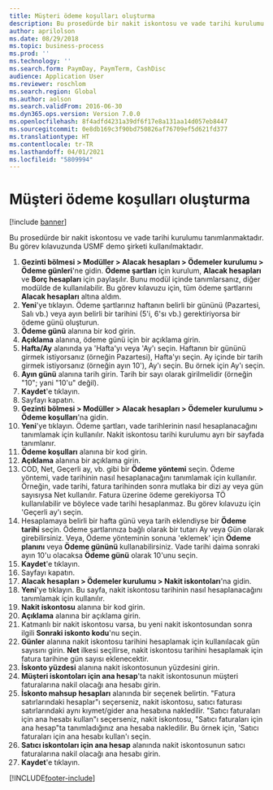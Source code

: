 ```yaml
---
title: Müşteri ödeme koşulları oluşturma
description: Bu prosedürde bir nakit iskontosu ve vade tarihi kurulumu tanımlanmaktadır.
author: aprilolson
ms.date: 08/29/2018
ms.topic: business-process
ms.prod: ''
ms.technology: ''
ms.search.form: PaymDay, PaymTerm, CashDisc
audience: Application User
ms.reviewer: roschlom
ms.search.region: Global
ms.author: aolson
ms.search.validFrom: 2016-06-30
ms.dyn365.ops.version: Version 7.0.0
ms.openlocfilehash: 8f4adfd4231a39df6f17e8a131aa14d057eb8447
ms.sourcegitcommit: 0e8db169c3f90bd750826af76709ef5d621fd377
ms.translationtype: HT
ms.contentlocale: tr-TR
ms.lasthandoff: 04/01/2021
ms.locfileid: "5809994"
---
```

# <a name="establish-customer-payment-terms"></a>Müşteri ödeme koşulları oluşturma

[!include [banner](../../includes/banner.md)]

Bu prosedürde bir nakit iskontosu ve vade tarihi kurulumu tanımlanmaktadır. Bu görev kılavuzunda USMF demo şirketi kullanılmaktadır.

1. **Gezinti bölmesi > Modüller > Alacak hesapları > Ödemeler kurulumu > Ödeme günleri**'ne gidin. **Ödeme şartları** için kurulum, **Alacak hesapları** ve **Borç hesapları** için paylaşılır. Bunu modül içinde tanımlarsanız, diğer modülde de kullanılabilir. Bu görev kılavuzu için, tüm ödeme şartlarını **Alacak hesapları** altına aldım.
2. **Yeni**'ye tıklayın. Ödeme şartlarınız haftanın belirli bir gününü (Pazartesi, Salı vb.) veya ayın belirli bir tarihini (5'i, 6'sı vb.) gerektiriyorsa bir ödeme günü oluşturun. 
3. **Ödeme günü** alanına bir kod girin.
4. **Açıklama** alanına, ödeme günü için bir açıklama girin.
5. **Hafta/Ay** alanında ya 'Hafta'yı veya 'Ay'ı seçin. Haftanın bir gününü girmek istiyorsanız (örneğin Pazartesi), Hafta'yı seçin. Ay içinde bir tarih girmek istiyorsanız (örneğin ayın 10'), Ay'ı seçin. Bu örnek için Ay'ı seçin. 
6. **Ayın günü** alanına tarih girin. Tarih bir sayı olarak girilmelidir (örneğin "10"; yani "10'u" değil). 
7. **Kaydet**'e tıklayın.
8. Sayfayı kapatın.
9. **Gezinti bölmesi > Modüller > Alacak hesapları > Ödemeler kurulumu > Ödeme koşulları**'na gidin.
10. **Yeni**'ye tıklayın. Ödeme şartları, vade tarihlerinin nasıl hesaplanacağını tanımlamak için kullanılır. Nakit iskontosu tarihi kurulumu ayrı bir sayfada tanımlanır. 
11. **Ödeme koşulları** alanına bir kod girin.
12. **Açıklama** alanına bir açıklama girin.
13. COD, Net, Geçerli ay, vb. gibi bir **Ödeme yöntemi** seçin. Ödeme yöntemi, vade tarihinin nasıl hesaplanacağını tanımlamak için kullanılır. Örneğin, vade tarihi, fatura tarihinden sonra mutlaka bir dizi ay veya gün sayısıysa Net kullanılır. Fatura üzerine ödeme gerekiyorsa TÖ kullanılabilir ve böylece vade tarihi hesaplanmaz. Bu görev kılavuzu için 'Geçerli ay'ı seçin.  
14. Hesaplamaya belirli bir hafta günü veya tarih eklendiyse bir **Ödeme tarihi** seçin. Ödeme şartlarınıza bağlı olarak bir tutarı Ay veya Gün olarak girebilirsiniz. Veya, Ödeme yönteminin sonuna 'eklemek' için **Ödeme planını** veya **Ödeme gününü** kullanabilirsiniz. Vade tarihi daima sonraki ayın 10'u olacaksa **Ödeme günü** olarak 10'unu seçin. 
15. **Kaydet**'e tıklayın.
16. Sayfayı kapatın.
17. **Alacak hesapları > Ödemeler kurulumu > Nakit iskontoları**'na gidin.
18. **Yeni**'ye tıklayın. Bu sayfa, nakit iskontosu tarihinin nasıl hesaplanacağını tanımlamak için kullanılır. 
19. **Nakit iskontosu** alanına bir kod girin.
20. **Açıklama** alanına bir açıklama girin.
21. Katmanlı bir nakit iskontosu varsa, bu yeni nakit iskontosundan sonra ilgili **Sonraki iskonto kodu**'nu seçin.
22. **Günler** alanına nakit iskontosu tarihini hesaplamak için kullanılacak gün sayısını girin. **Net** ilkesi seçilirse, nakit iskontosu tarihini hesaplamak için fatura tarihine gün sayısı eklenecektir.  
23. **İskonto yüzdesi** alanına nakit iskontosunun yüzdesini girin.
24. **Müşteri iskontoları için ana hesap**'ta nakit iskontosunun müşteri faturalarına nakil olacağı ana hesabı girin.
25. **İskonto mahsup hesapları** alanında bir seçenek belirtin. "Fatura satırlarındaki hesaplar"ı seçerseniz, nakit iskontosu, satıcı faturası satırlarındaki aynı kıymet/gider ana hesabına nakledilir. "Satıcı faturaları için ana hesabı kullan"ı seçerseniz, nakit iskontosu, "Satıcı faturaları için ana hesap"ta tanımladığınız ana hesaba nakledilir. Bu örnek için, 'Satıcı faturaları için ana hesabı kullan'ı seçin. 
26. **Satıcı iskontoları için ana hesap** alanında nakit iskontosunun satıcı faturalarına nakil olacağı ana hesabı girin.
27. **Kaydet**'e tıklayın.



[!INCLUDE[footer-include](../../../includes/footer-banner.md)]